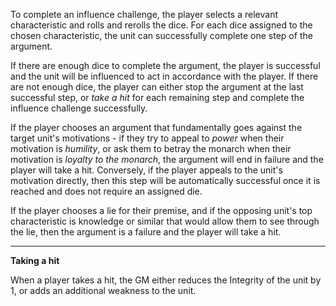 To complete an influence challenge, the player selects a relevant characteristic and rolls and rerolls the dice.  For each dice assigned to the chosen characteristic, the unit can successfully complete one step of the argument.

If there are enough dice to complete the argument, the player is successful and the unit will be influenced to act in accordance with the player.  If there are not enough dice, the player can either stop the argument at the last successful step, or _take a hit_ for each remaining step and complete the influence challenge successfully.

If the player chooses an argument that fundamentally goes against the target unit's motivations - if they try to appeal to _power_ when their motivation is _humility_, or ask them to betray the monarch when their motivation is _loyalty to the monarch_, the argument will end in failure and the player will take a hit.  Conversely, if the player appeals to the unit's motivation directly, then this step will be automatically successful once it is reached and does not require an assigned die.

If the player chooses a lie for their premise, and if the opposing unit's top characteristic is knowledge or similar that would allow them to see through the lie, then the argument is a failure and the player will take a hit.

---

**Taking a hit**

When a player takes a hit, the GM either reduces the Integrity of the unit by 1, or adds an additional weakness to the unit.
